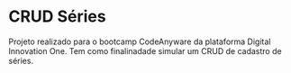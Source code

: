 # CRUD Séries

Projeto realizado para o bootcamp CodeAnyware da plataforma Digital Innovation One.
Tem como finalinadade simular um CRUD de cadastro de séries.

